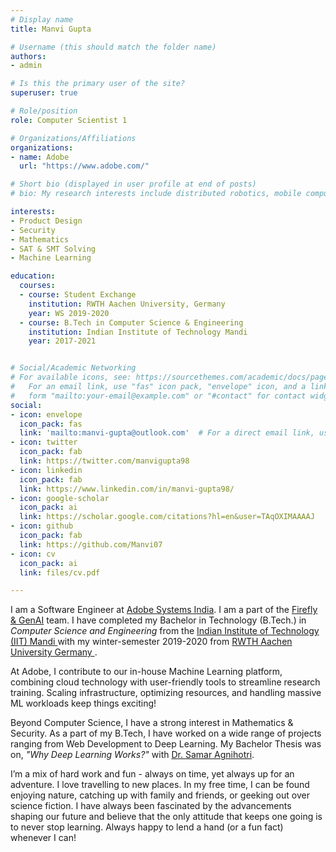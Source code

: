 ```yaml
---
# Display name
title: Manvi Gupta

# Username (this should match the folder name)
authors:
- admin

# Is this the primary user of the site?
superuser: true

# Role/position
role: Computer Scientist 1

# Organizations/Affiliations
organizations:
- name: Adobe
  url: "https://www.adobe.com/"

# Short bio (displayed in user profile at end of posts)
# bio: My research interests include distributed robotics, mobile computing and programmable matter.

interests:
- Product Design
- Security
- Mathematics
- SAT & SMT Solving
- Machine Learning

education:
  courses:
  - course: Student Exchange
    institution: RWTH Aachen University, Germany
    year: WS 2019-2020
  - course: B.Tech in Computer Science & Engineering
    institution: Indian Institute of Technology Mandi
    year: 2017-2021


# Social/Academic Networking
# For available icons, see: https://sourcethemes.com/academic/docs/page-builder/#icons
#   For an email link, use "fas" icon pack, "envelope" icon, and a link in the
#   form "mailto:your-email@example.com" or "#contact" for contact widget.
social:
- icon: envelope
  icon_pack: fas
  link: 'mailto:manvi-gupta@outlook.com'  # For a direct email link, use "mailto:test@example.org".
- icon: twitter
  icon_pack: fab
  link: https://twitter.com/manvigupta98
- icon: linkedin
  icon_pack: fab
  link: https://www.linkedin.com/in/manvi-gupta98/
- icon: google-scholar
  icon_pack: ai
  link: https://scholar.google.com/citations?hl=en&user=TAqOXIMAAAAJ
- icon: github
  icon_pack: fab
  link: https://github.com/Manvi07
- icon: cv
  icon_pack: ai
  link: files/cv.pdf 

---
```

I am a Software Engineer at <a href="https://www.adobe.com/" target="_blank">Adobe Systems India</a>. I am a part of the [Firefly & GenAI](http://firefly.adobe.com/) team.  I have completed my Bachelor in Technology (B.Tech.) in <i>Computer Science and Engineering</i> from the <a href = "http://iitmandi.ac.in/" target=_blank> Indian Institute of Technology (IIT) Mandi </a> with my winter-semester 2019-2020 from <a href="https://www.rwth-aachen.de/" target=_blank> RWTH Aachen University Germany </a>. <!-- , where I got a chance to indulge in Masters-level courses & research projects.-->

<!-- At Adobe, we work on the in-house Machine Learning Platform, <a href="https://www.adobe.com/in/sensei.html" target=_blank> Sensei</a>. Here, we combine the power of Cloud Technology and the ease of use of a platform to make it easier for researchers to focus on their ML research. More challenges kick in when handling the huge scale of requests, varied resource requirements and optimisations. -->

At Adobe, I contribute to our in-house Machine Learning platform, combining cloud technology with user-friendly tools to streamline research training. Scaling infrastructure, optimizing resources, and handling massive ML workloads keep things exciting!

Beyond Computer Science, I have a strong interest in Mathematics & Security. As a part of my B.Tech, I have worked on a wide range of projects ranging from Web Development to Deep Learning. My Bachelor Thesis was on, <i>"Why Deep Learning Works?"</i> with <a href="https://scholar.google.co.in/citations?user=qZkww5oAAAAJ&hl=en" target=_blank>Dr. Samar Agnihotri</a>. 

[//]: # (This brought in a partial understanding to my ever-existing question on what makes Deep Learning so powerful.  )

<!-- I think of myself as a hard-working and fun-loving person, who makes sure to stick to the timelines. -->

I’m a mix of hard work and fun - always on time, yet always up for an adventure. I love travelling to new places. In my free time, I can be found enjoying nature, catching up with family and friends, or geeking out over science fiction. I have always been fascinated by the advancements shaping our future and believe that the only attitude that keeps one going is to never stop learning. Always happy to lend a hand (or a fun fact) whenever I can!

<!-- Currently, I am working with <a href="https://scholar.google.co.in/citations?user=qZkww5oAAAAJ&hl=en" target=_blank>Dr. Samar Agnihotri</a> on my final year Major Technical Project, which is on <b>"Why Deep Learning Works?"</b>.-->

<!-- My research interests include Deep Learning and Mathematical Computer Science. --> 

<!-- Strong interest in CS and technology led me to become the founder chairperson of ACM-Women Chapter IIT Mandi, that constantly works towards women upliftment in the related fields. -->

<!-- My other hobbies include reading, writing & travelling. I have always been fascinated by the advancements shaping our future and believe that the only attitude that keeps one going is to never stop learning!
--> 

